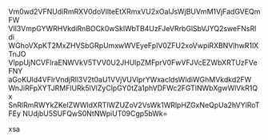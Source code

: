 Vm0wd2VFNUdiRmRXV0doVllteEtXRmxVU2xOalJsWjBUVmM1VjFadGVEQmFW
Vll3VmpGYWRHVkdiRnBOCk0wSklWbTB4UzFJeVRrbGlSbVJYQ2sweFNsRldi
WGhoVXpKT2MxZHVSbGRpUmxwWVEyeFplV0ZFU2xoVwpiRXBNVlhwR1lXTnJO
VlppUjNCVFlraENWVkV5TVV0U2JHUlpZMFprV0FwVFJVcEZWbXRTUzFVeFNY
aGoKUld4VFlrVndjRll3V2t0aU1VVjVUVlprYWxacldsWldiWGhMVkdkd2FW
WnJiRFpXYTJRMFlURk5lVlZyClpGY0tZa1phVDFWc2FGTlNWbXgwWlVkR1Qx
SnRlRmRWYkZKelZWWldXRTlWZUZoV2VsWk1WRlpHZGxNeQpUa2hVYlRoTFEy
NUdjbU5SUFQwS0NtNWpiUT09Cgp5bWk=

xsa